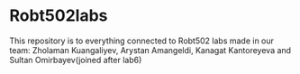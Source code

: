 # Robt502labs
This repository is to everything connected to Robt502 labs made in our team: Zholaman Kuangaliyev, Arystan Amangeldi, Kanagat Kantoreyeva and Sultan Omirbayev(joined after lab6)
